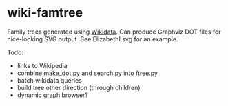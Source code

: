 # wiki-famtree

Family trees generated using [Wikidata](https://www.wikidata.org/). Can produce Graphviz DOT files for nice-looking SVG output. See ElizabethI.svg for an example.

Todo:

+ links to Wikipedia
+ combine make_dot.py and search.py into ftree.py
+ batch wikidata queries
+ build tree other direction (through children)
+ dynamic graph browser?

